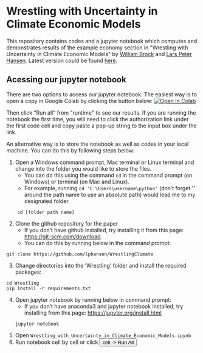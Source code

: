 # Wrestling with Uncertainty in Climate Economic Models
This repository contains codes and a jupyter notebook which computes and demonstrates results of the example economy section in "Wrestling with Uncertainty in Climate Economic Models" by [William Brock][id1] and [Lars Peter Hansen][id2]. Latest version could be found [here][id4].

[id1]: https://economics.missouri.edu/people/brock
[id2]: https://larspeterhansen.org/
[id4]: https://larspeterhansen.org/research/papers/

## Acessing our jupyter notebook
There are two options to access our jupyter notebook. The easiest way is to open a copy in Google Colab by clicking the button below: 
[![Open In Colab](https://colab.research.google.com/assets/colab-badge.svg)](https://colab.research.google.com/github/lphansen/Beliefs/blob/master/Belief_Notebook.ipynb)

Then click "Run all" from "runtime" to see our results. If you are running the notebook the first time, you will need to click the authorization link under the first code cell and copy paste a pop-up string to the input box under the link.

An alternative way is to store the notebook as well as codes in your local machine. You can do this by following steps below:
1.	Open a Windows command prompt, Mac terminal or Linux terminal and change into the folder you would like to store the files.
    - You can do this using the command ``cd`` in the command prompt (on Windows) or terminal (on Mac and Linux).
    - For example, running ```cd 'C:\Users\username\python'``` (don’t forget '' around the path name to use an absolute path) would lead me to my designated folder.
```
    cd [folder path name]
```
2.	Clone the github repository for the paper
    - If you don’t have github installed, try installing it from this page: https://git-scm.com/download.
    - You can do this by running below in the command prompt:
```
git clone https://github.com/lphansen/WrestlingClimate
```
3.	Change directories into the ‘Wrestling’ folder and install the required packages:
```
cd Wrestling
pip install -r requirements.txt
```
4.  Open jupyter notebook by running below in command prompt:
    - If you don’t have anaconda3 and jupyter notebook installed, try installing from this page: https://jupyter.org/install.html
    ```
    jupyter notebook
    ```
5.  Open ```Wrestling_with_Uncertainty_in_Climate_Economic_Models.ipynb```
6.  Run notebook cell by cell or click <button type = "button" name = "buttton" class="btn">cell -> Run All</button>

